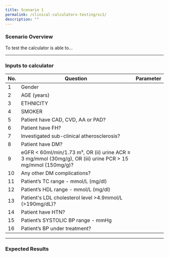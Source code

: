 ```yaml
---
title: Scenario 1
permalink: /clinical-calculators-testing/sc1/
description: ""
---
```

### Scenario Overview 
To test the calculator is able to...

<hr>


### Inputs to calculator

| No. | Question | Parameter |
| -------- | -------- | -------- |
| 1    | Gender     |      |
| 2   | AGE (years)     |     |
| 3    | ETHNICITY     |      |
| 4   | SMOKER     |     |
| 5   | Patient have CAD, CVD, AA or PAD?    |      |
| 6   | Patient have FH?   |    |
| 7   | Investigated sub-clinical atherosclerosis?     |     |
| 8   | Patient have DM?     |     |
| 9   | eGFR &lt; 60ml/min/1.73 m², OR (ii) urine ACR ≥ 3 mg/mmol (30mg/g), OR (iii) urine PCR &gt; 15 mg/mmol (150mg/g)?     |      |
| 10   | Any other DM complications?     |     |
| 11  | Patient’s TC range - mmol/L (mg/dl)    |      |
| 12  | Patient’s HDL range - mmol/L (mg/dl)     |     |
| 13  | Patient's LDL cholesterol level &gt;4.9mmol/L (&gt;190mg/dL)?     |     |
| 14 | Patient have HTN?     |     |
| 15  | Patient’s SYSTOLIC BP range - mmHg    |     |
| 16   | Patient’s BP under treatment?   |     |

<hr>

### Expected Results